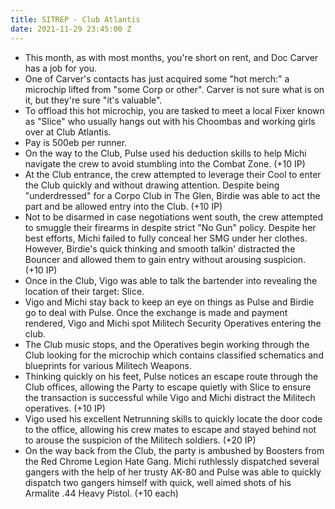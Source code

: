 ```yaml
---
title: SITREP - Club Atlantis
date: 2021-11-29 23:45:00 Z
---
```


- This month, as with most months, you're short on rent, and Doc Carver has a job for you.
- One of Carver's contacts has just acquired some "hot merch:" a microchip lifted from "some Corp or other". Carver is not sure what is on it, but they're sure "it's valuable".
- To offload this hot microchip, you are tasked to meet a local Fixer known as "Slice" who usually hangs out with his Choombas and working girls over at Club Atlantis.
- Pay is 500eb per runner.
- On the way to the Club, Pulse used his deduction skills to help Michi navigate the crew to avoid stumbling into the Combat Zone. (+10 IP)
- At the Club entrance, the crew attempted to leverage their Cool to enter the Club quickly and without drawing attention. Despite being "underdressed" for a Corpo Club in The Glen, Birdie was able to act the part and be allowed entry into the Club. (+10 IP)
- Not to be disarmed in case negotiations went south, the crew attempted to smuggle their firearms in despite strict "No Gun" policy. Despite her best efforts, Michi failed to fully conceal her SMG under her clothes. However, Birdie's quick thinking and smooth talkin' distracted the Bouncer and allowed them to gain entry without arousing suspicion. (+10 IP)
- Once in the Club, Vigo was able to talk the bartender into revealing the location of their target: Slice.
- Vigo and Michi stay back to keep an eye on things as Pulse and Birdie go to deal with Pulse. Once the exchange is made and payment rendered, Vigo and Michi spot Militech Security Operatives entering the club.
- The Club music stops, and the Operatives begin working through the Club looking for the microchip which contains classified schematics and blueprints for various Militech Weapons.
- Thinking quickly on his feet, Pulse notices an escape route through the Club offices, allowing the Party to escape quietly with Slice to ensure the transaction is successful while Vigo and Michi distract the Militech operatives. (+10 IP)
- Vigo used his excellent Netrunning skills to quickly locate the door code to the office, allowing his crew mates to escape and stayed behind not to arouse the suspicion of the Militech soldiers. (+20 IP)
- On the way back from the Club, the party is ambushed by Boosters from the Red Chrome Legion Hate Gang. Michi ruthlessly dispatched several gangers with the help of her trusty AK-80 and Pulse was able to quickly dispatch two gangers himself with quick, well aimed shots of his Armalite .44 Heavy Pistol. (+10 each)